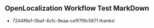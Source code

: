 ## OpenLocalization Workflow Test MarkDown
* 7244f6e1-0baf-4cfc-9eaa-ce1f7f9c5871 thanks!

<!--HONumber=Jul16_HO4-->


